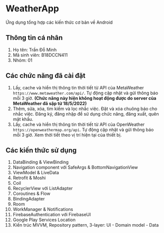# WeatherApp
Ứng dụng tổng hợp các kiến thức cơ bản về Android

## Thông tin cá nhân
1. Họ tên: Trần Đỗ Minh
2. Mã sinh viên: B18DCCN411
3. Nhóm: 01

## Các chức năng đã cài đặt
1. Lấy, cache và hiển thị thông tin thời tiết từ API của MetaWeather `https://www.metaweather.com/api/`. Tự động cập nhật và gửi thông báo mỗi 3 giờ. **(Chức năng này hiện không hoạt động được do server của MetaWeather đã sập từ 18/5/2022)**
2. Thêm, sửa, xóa, tìm kiếm và lọc nhắc việc. Đặt và xóa chuông báo cho nhắc việc. Đăng ký, đăng nhập để sử dụng chức năng, đăng xuất, quên mật khẩu.
3. Lấy, cache và hiển thị thông tin thời tiết từ API của OpenWeather `https://openweathermap.org/api`. Tự động cập nhật và gửi thông báo mỗi 3 giờ. Xem thời tiết theo vị trí hiện tại của thiết bị.

## Các kiến thức sử dụng
1. DataBinding & ViewBinding
2. Navigation component với SafeArgs & BottomNavigationView
3. ViewModel & LiveData
4. Retrofit & Moshi
5. Coil
6. RecyclerView với ListAdapter
7. Coroutines & Flow
8. BindingAdapter
9. Room
10. WorkManager & Notifications
11. FirebaseAuthentication với FirebaseUI
12. Google Play Services Location
13. Kiến trúc MVVM, Repository pattern, 3-layer: UI - Domain model - Data